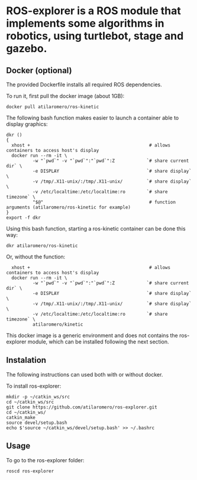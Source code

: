 # ROS-explorer is a ROS module that implements some algorithms in robotics, using turtlebot, stage and gazebo.

## Docker (optional)

The provided Dockerfile installs all required ROS dependencies.

To run it, first pull the docker image (about 1GB):
  
    docker pull atilaromero/ros-kinetic

The following bash function makes easier to launch a container able to display graphics:
  
    dkr ()
    {
      xhost +                                             # allows containers to access host's display
      docker run --rm -it \
              -w "`pwd`" -v "`pwd`":"`pwd`":Z            `# share current dir` \
              -e DISPLAY                                 `# share display` \
              -v /tmp/.X11-unix/:/tmp/.X11-unix/         `# share display` \
              -v /etc/localtime:/etc/localtime:ro        `# share timezone` \
              "$@"                                        # function arguments (atilaromero/ros-kinetic for example)
    }
    export -f dkr

Using this bash function, starting a ros-kinetic container can be done this way:

    dkr atilaromero/ros-kinetic

Or, without the function:
    
      xhost +                                             # allows containers to access host's display
      docker run --rm -it \
              -w "`pwd`" -v "`pwd`":"`pwd`":Z            `# share current dir` \
              -e DISPLAY                                 `# share display` \
              -v /tmp/.X11-unix/:/tmp/.X11-unix/         `# share display` \
              -v /etc/localtime:/etc/localtime:ro        `# share timezone` \
              atilaromero/kinetic

This docker image is a generic environment and does not contains the ros-explorer module, which can be installed following the next section.

## Instalation

The following instructions can used both with or without docker.

To install ros-explorer:

    mkdir -p ~/catkin_ws/src
    cd ~/catkin_ws/src
    git clone https://github.com/atilaromero/ros-explorer.git
    cd ~/catkin_ws/
    catkin_make
    source devel/setup.bash
    echo $'source ~/catkin_ws/devel/setup.bash' >> ~/.bashrc

## Usage

To go to the ros-explorer folder:

    roscd ros-explorer
    
